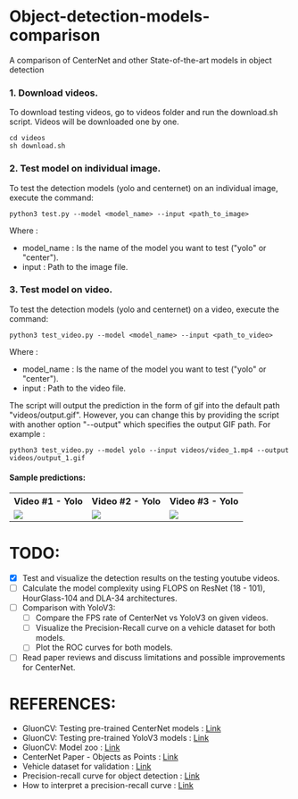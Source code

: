 # Object-detection-models-comparison
A comparison of CenterNet and other State-of-the-art models in object detection

### 1. Download videos.
To download testing videos, go to videos folder and run the download.sh script.
Videos will be downloaded one by one.
```
cd videos
sh download.sh
```

### 2. Test model on individual image.
To test the detection models (yolo and centernet) on an individual image, execute the command:
```
python3 test.py --model <model_name> --input <path_to_image>
```

Where :
- model_name : Is the name of the model you want to test ("yolo" or "center").
- input : Path to the image file.

### 3. Test model on video.
To test the detection models (yolo and centernet) on a video, execute the command:
```
python3 test_video.py --model <model_name> --input <path_to_video>
```
Where :
- model_name : Is the name of the model you want to test ("yolo" or "center").
- input : Path to the video file.

The script will output the prediction in the form of gif into the default path "videos/output.gif".
However, you can change this by providing the script with another option "--output" which specifies
the output GIF path. For example :
```
python3 test_video.py --model yolo --input videos/video_1.mp4 --output videos/output_1.gif
```

#### Sample predictions:
<table>
<tr>
<th>Video #1 - Yolo</th>
<th>Video #2 - Yolo</th>
<th>Video #3 - Yolo</th>
</tr>
<tr>
<td><img src="./media/yolo_output_1.gif"/></td>		
<td><img src="./media/yolo_output_2.gif"/></td>		
<td><img src="./media/yolo_output_3.gif"/></td>		
</tr>
</table>

# TODO:
- [x] Test and visualize the detection results on the testing youtube videos.
- [ ] Calculate the model complexity using FLOPS on ResNet (18 - 101), HourGlass-104 and DLA-34 architectures.
- [ ] Comparison with YoloV3:
	- [ ] Compare the FPS rate of CenterNet vs YoloV3 on given videos.
	- [ ] Visualize the Precision-Recall curve on a vehicle dataset for both models.
	- [ ] Plot the ROC curves for both models.
- [ ] Read paper reviews and discuss limitations and possible improvements for CenterNet.

# REFERENCES:
- GluonCV: Testing pre-trained CenterNet models : [Link](https://cv.gluon.ai/build/examples_detection/demo_center_net.html)
- GluonCV: Testing pre-trained YoloV3 models : [Link](https://cv.gluon.ai/build/examples_detection/train_yolo_v3.html)
- GluonCV: Model zoo : [Link](https://cv.gluon.ai/model_zoo/detection.html#centernet)
- CenterNet Paper - Objects as Points : [Link](https://arxiv.org/abs/1904.07850)
- Vehicle dataset for validation : [Link](https://drive.google.com/drive/folders/1a-v4os2Ekr-IezLE-pGNJ7R0plZyf6bE)
- Precision-recall curve for object detection : [Link](https://gist.github.com/tarlen5/008809c3decf19313de216b9208f3734)
- How to interpret a precision-recall curve : [Link](https://scikit-learn.org/stable/auto_examples/model_selection/plot_precision_recall.html)
